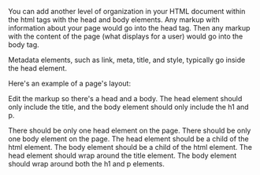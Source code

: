 You can add another level of organization in your HTML document within the html tags with the head and body elements. Any markup with information about your page would go into the head tag. Then any markup with the content of the page (what displays for a user) would go into the body tag.

Metadata elements, such as link, meta, title, and style, typically go inside the head element.

Here's an example of a page's layout:

<!DOCTYPE html>
<html>
  <head>
    <!-- metadata elements -->
  </head>
  <body>
    <!-- page contents -->
  </body>
</html>
Edit the markup so there's a head and a body. The head element should only include the title, and the body element should only include the h1 and p.





There should be only one head element on the page.
There should be only one body element on the page.
The head element should be a child of the html element.
The body element should be a child of the html element.
The head element should wrap around the title element.
The body element should wrap around both the h1 and p elements.